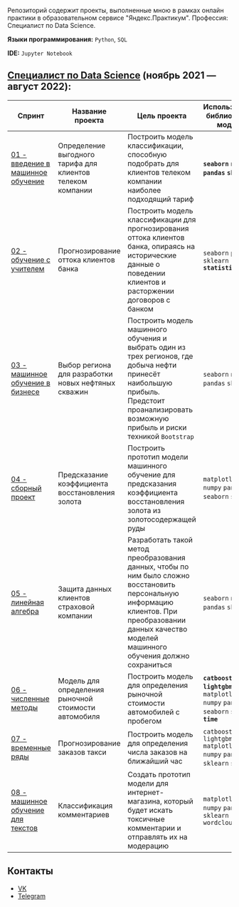 Репозиторий содержит проекты, выполненные мною в рамках онлайн практики в образовательном сервисе "Яндекс.Практикум". Профессия: Специалист по Data Science.

**Языки программирования:** `Python`, `SQL`

**IDE:** `Jupyter Notebook`

## [Специалист по Data Science](https://praktikum.yandex.ru/data-scientist) (ноябрь 2021 — август 2022):

| Спринт | Название проекта | Цель проекта | Используемые библиотеки и модули |
| ------------------------ | ----- | ----------- | ---------- | 
| [01 - введение в машинное обучение](https://nbviewer.org/github/vlad-rodionov/Y.Practicum/blob/main/01_introduction_to_ML/01_project.ipynb) | Определение выгодного тарифа для клиентов телеком компании | Построить модель классификации, способную подобрать для клиентов телеком компании наиболее подходящий тариф | **`seaborn` `numpy` `pandas` `sklearn`** |
| [02 - обучение с учителем](https://nbviewer.org/github/vlad-rodionov/Y.Practicum/blob/main/02_supervised_learning/02_project.ipynb)          | Прогнозирование оттока клиентов банка | Построить модель классификации для прогнозирования оттока клиентов банка, опираясь на исторические данные о поведении клиентов и расторжении договоров с банком | `seaborn` `pandas` `sklearn` **`statistics`** |
| [03 - машинное обучение в бизнесе](https://nbviewer.org/github/vlad-rodionov/Y.Practicum/blob/main/03_ML_for_business/03_project.ipynb)  | Выбор региона для разработки новых нефтяных скважин | Построить модель машинного обучения и выбрать один из трех регионов, где добыча нефти принесёт наибольшую прибыль. Предстоит проанализировать возможную прибыль и риски техникой `Bootstrap` |  `seaborn` `numpy` `pandas` `sklearn` |
| [04 - сборный проект](https://nbviewer.org/github/vlad-rodionov/Y.Practicum/blob/main/04_integrated_project/04_project.ipynb) | Предсказание коэффициента восстановления золота | Построить прототип модели машинного обучение для предсказания коэффициента восстановления золота из золотосодержащей руды | `matplotlib` `numpy` `pandas` `seaborn` `sklearn` |
| [05 - линейная алгебра](https://nbviewer.org/github/vlad-rodionov/Y.Practicum/blob/main/05_linear_algebra/05_project.ipynb) | Защита данных клиентов страховой компании | Разработать такой метод преобразования данных, чтобы по ним было сложно восстановить персональную информацию клиентов. При преобразовании данных качество моделей машинного обучения должно сохраниться | `seaborn` `numpy` `pandas` `sklearn` |
| [06 - численные методы](https://nbviewer.org/github/vlad-rodionov/Y.Practicum/blob/main/06_numerical_methods/06_project.ipynb) | Модель для определения рыночной стоимости автомобиля | Построить модель для определения рыночной стоимости автомобилей с пробегом | **`catboost`** **`lightgbm`** `math` `matplotlib` `numpy` `pandas` `seaborn` `sklearn` **`time`** |
| [07 - временные ряды](https://nbviewer.org/github/vlad-rodionov/Y.Practicum/blob/main/07_time_series_analysis/07_project.ipynb) | Прогнозирование заказов такси |Построить модель для определения числа заказов на ближайший час | `catboost` `lightgbm` `matplotlib` `numpy` `pandas` `sklearn` `scipy` |
| [08 - машинное обучение для текстов]() | Классификация комментариев | Создать прототип модели для интернет-магазина, который будет искать токсичные комментарии и отправлять их на модерацию | `matplotlib` `nltk` `numpy` `pandas` `re` `sklearn` `wordcloud` |


## Контакты
- [VK](https://vk.com/id730817593)
- [Telegram](https://t.me/rodionov_v)



